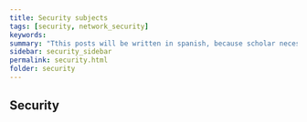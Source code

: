 ```yaml
---
title: Security subjects
tags: [security, network_security]
keywords:
summary: "Tthis posts will be written in spanish, because scholar necessities."
sidebar: security_sidebar
permalink: security.html
folder: security
---
```

## Security
